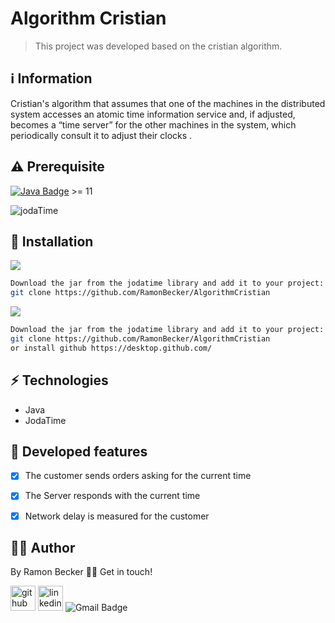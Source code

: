 # Algorithm Cristian

> This project was developed based on the cristian algorithm.
 
## :information_source: Information 

Cristian's algorithm that assumes that one of the machines in the distributed system accesses an atomic time information service and, if adjusted, becomes a “time server” for the other machines in the system, which periodically consult it to adjust their clocks .


## ⚠️ Prerequisite
[![Java Badge](https://img.shields.io/badge/Java-ED8B00?style=for-the-badge&logo=java&logoColor=white)](https://www.oracle.com/br/java/technologies/javase-downloads.html) >= 11 

![jodaTime](https://user-images.githubusercontent.com/44611131/114628678-a192b400-9c8d-11eb-8dfc-828f2e286656.jpg)

## :rocket: Installation

![](https://img.shields.io/badge/Linux-FCC624?style=for-the-badge&logo=linux&logoColor=black)

```sh
Download the jar from the jodatime library and add it to your project: https://mvnrepository.com/artifact/joda-time/joda-time
git clone https://github.com/RamonBecker/AlgorithmCristian
```

![](https://img.shields.io/badge/Windows-0078D6?style=for-the-badge&logo=windows&logoColor=white)


```sh
Download the jar from the jodatime library and add it to your project: https://mvnrepository.com/artifact/joda-time/joda-time
git clone https://github.com/RamonBecker/AlgorithmCristian
or install github https://desktop.github.com/ 

```

## :zap: Technologies	

- Java
- JodaTime

## :memo: Developed features

- [x] The customer sends orders asking for the current time
- [x] The Server responds with the current time
- [x] Network delay is measured for the customer



## :technologist:	 Author

By Ramon Becker 👋🏽 Get in touch!



[<img src='https://cdn.jsdelivr.net/npm/simple-icons@3.0.1/icons/github.svg' alt='github' height='40'>](https://github.com/RamonBecker)  [<img src='https://cdn.jsdelivr.net/npm/simple-icons@3.0.1/icons/linkedin.svg' alt='linkedin' height='40'>](https://www.linkedin.com/in/https://www.linkedin.com/in/ramon-becker-da-silva-96b81b141//)
![Gmail Badge](https://img.shields.io/badge/-ramonbecker68@gmail.com-c14438?style=flat-square&logo=Gmail&logoColor=white&link=mailto:ramonbecker68@gmail.com)

